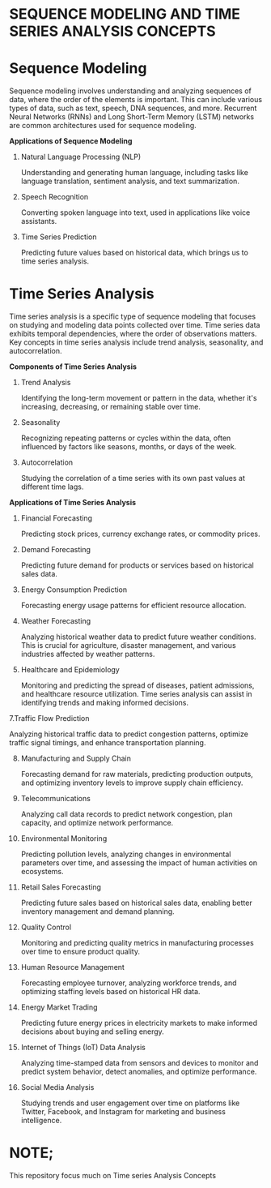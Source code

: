 # SEQUENCE MODELING AND TIME SERIES ANALYSIS CONCEPTS

# **Sequence Modeling**

Sequence modeling involves understanding and analyzing sequences of data, where the order of the elements is important. This can include various types of data, such as text, speech, DNA sequences, and more. Recurrent Neural Networks (RNNs) and Long Short-Term Memory (LSTM) networks are common architectures used for sequence modeling.

**Applications of Sequence Modeling**

1. Natural Language Processing (NLP)

   Understanding and generating human language, including tasks like language translation, sentiment analysis, and text summarization.

2. Speech Recognition

   Converting spoken language into text, used in applications like voice assistants.

3. Time Series Prediction

   Predicting future values based on historical data, which brings us to time series analysis.

# **Time Series Analysis**

Time series analysis is a specific type of sequence modeling that focuses on studying and modeling data points collected over time. Time series data exhibits temporal dependencies, where the order of observations matters. Key concepts in time series analysis include trend analysis, seasonality, and autocorrelation.

**Components of Time Series Analysis**

1. Trend Analysis

   Identifying the long-term movement or pattern in the data, whether it's increasing, decreasing, or remaining stable over time.

2. Seasonality

   Recognizing repeating patterns or cycles within the data, often influenced by factors like seasons, months, or days of the week.

3. Autocorrelation
   
   Studying the correlation of a time series with its own past values at different time lags.

**Applications of Time Series Analysis**

1. Financial Forecasting
   
   Predicting stock prices, currency exchange rates, or commodity prices.

3. Demand Forecasting
   
   Predicting future demand for products or services based on historical sales data.

4. Energy Consumption Prediction
   
   Forecasting energy usage patterns for efficient resource allocation.

5. Weather Forecasting

   Analyzing historical weather data to predict future weather conditions. This is crucial for agriculture, disaster management, and various industries affected by weather patterns.

6. Healthcare and Epidemiology
   
   Monitoring and predicting the spread of diseases, patient admissions, and healthcare resource utilization. Time series analysis can assist in identifying trends and making informed       decisions.

7.Traffic Flow Prediction

  Analyzing historical traffic data to predict congestion patterns, optimize traffic signal timings, and enhance transportation planning.

8. Manufacturing and Supply Chain
    
   Forecasting demand for raw materials, predicting production outputs, and optimizing inventory levels to improve supply chain efficiency.

9. Telecommunications
    
    Analyzing call data records to predict network congestion, plan capacity, and optimize network performance.

10. Environmental Monitoring
    
    Predicting pollution levels, analyzing changes in environmental parameters over time, and assessing the impact of human activities on ecosystems.

11. Retail Sales Forecasting
    
    Predicting future sales based on historical sales data, enabling better inventory management and demand planning.

12. Quality Control
    
    Monitoring and predicting quality metrics in manufacturing processes over time to ensure product quality.

13. Human Resource Management
    
    Forecasting employee turnover, analyzing workforce trends, and optimizing staffing levels based on historical HR data.

14. Energy Market Trading
    
    Predicting future energy prices in electricity markets to make informed decisions about buying and selling energy.

15. Internet of Things (IoT) Data Analysis
    
    Analyzing time-stamped data from sensors and devices to monitor and predict system behavior, detect anomalies, and optimize performance.

16. Social Media Analysis
    
    Studying trends and user engagement over time on platforms like Twitter, Facebook, and Instagram for marketing and business intelligence.

# **NOTE;**

This repository focus much on Time series Analysis Concepts
